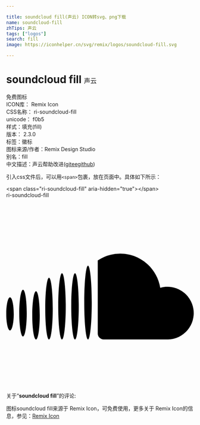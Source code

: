 ```yaml
---

title: soundcloud fill(声云) ICON转svg、png下载
name: soundcloud-fill
zhTips: 声云
tags: ["logos"]
search: fill
image: https://iconhelper.cn/svg/remix/logos/soundcloud-fill.svg

---
```


# soundcloud fill  <small style="font-size: 60%;font-weight: 100">声云</small>


<div class="detail-page">
<p>
<span><span class="badge-success badge">免费图标</span> </span>
<br/>
<span>
ICON库：
<span class="badge-secondary badge">Remix Icon</span> 
</span>
<br/>
<span>
CSS名称：
<span class="badge-secondary badge">ri-soundcloud-fill</span> 
</span>
<br/>
<span>
unicode：
<span class="badge-secondary badge">f0b5</span> 
<copy-btn content='f0b5' btn-title=""></copy-btn>
<copy-btn :content='String.fromCodePoint(parseInt("f0b5", 16))' btn-title="复制U"></copy-btn>
</span><br/><span>样式：<span class="badge-light badge">填充(fill)</span></span>
<br/>
<span>
版本：
<span class="badge-secondary badge">2.3.0</span> 
</span><br/><span>标签：<span class="badge-light badge"><router-link to="/tags/logos.html">徽标</router-link></span></span>
<br/>
<span>图标来源/作者：<span class="badge-light badge">Remix Design Studio</span></span> 
<br/>
<span>别名：<span class="badge-light badge">fill</span></span><br/><span class="zh-detail">中文描述：<span class="badge-primary badge">声云</span><span class="help-link"><span>帮助改进</span>(<a href="https://gitee.com/liuwave/icon-helper/edit/master/json/remix/logos/soundcloud-fill.json" target="_blank" rel="noopener noreferrer">gitee</a><a href="https://github.com/liuwave/icon-helper/edit/master/json/remix/logos/soundcloud-fill.json" target="_blank" rel="noopener noreferrer">github</a></span>)</span><br/>
</p>
</div>
<div class="alert alert-dark">
  <i class="ri-soundcloud-fill ri-xs"></i>
  <i class="ri-soundcloud-fill ri-sm"></i>
  <i class="ri-soundcloud-fill ri-lg"></i>
  <i class="ri-soundcloud-fill ri-2x"></i>
  <i class="ri-soundcloud-fill ri-3x"></i>
  <i class="ri-soundcloud-fill ri-5x"></i>
  <i class="ri-soundcloud-fill ri-7x"></i>
</div>
<div>
  <p>引入css文件后，可以用<code>&lt;span&gt;</code>包裹，放在页面中。具体如下所示：    
  </p>
  <div class="alert alert-primary" style="font-size: 14px">
    &lt;span class="ri-soundcloud-fill" aria-hidden="true"&gt;&lt;/span&gt;
    <copy-btn content='<span class="ri-soundcloud-fill" aria-hidden="true"></span>'></copy-btn>
  </div>
  <div class="alert alert-secondary">
    <i class="ri-soundcloud-fill"
    style="font-size: 24px"
    aria-hidden="true"></i> ri-soundcloud-fill
    <copy-btn content="ri-soundcloud-fill" btn-title="复制图标名称"></copy-btn>
  </div>
</div>
<div id="svg" class="svg-wrap">
<svg xmlns="http://www.w3.org/2000/svg" viewBox="0 0 24 24">
    <g>
        <path fill="none" d="M0 0h24v24H0z"/>
        <path d="M10.464 8.596c.265 0 .48 2.106.48 4.704l-.001.351c-.019 2.434-.226 4.353-.479 4.353-.256 0-.465-1.965-.48-4.44v-.352c.005-2.558.218-4.616.48-4.616zm-1.664.96c.259 0 .47 1.8.48 4.054v.34c-.01 2.254-.221 4.054-.48 4.054-.255 0-.464-1.755-.48-3.97v-.34l.002-.34c.025-2.133.23-3.798.478-3.798zm-1.664 0c.255 0 .464 1.755.48 3.97v.34l-.002.34c-.025 2.133-.23 3.798-.478 3.798-.259 0-.47-1.8-.48-4.054v-.34c.01-2.254.221-4.054.48-4.054zm-1.664.576c.265 0 .48 1.762.48 3.936l-.002.335c-.02 2.017-.227 3.601-.478 3.601-.262 0-.474-1.717-.48-3.852v-.168c.006-2.135.218-3.852.48-3.852zM3.808 11.86c.265 0 .48 1.375.48 3.072v.158c-.013 1.623-.223 2.914-.48 2.914-.265 0-.48-1.375-.48-3.072v-.158c.013-1.623.223-2.914.48-2.914zm10.784-4.8c2.58 0 4.72 1.886 5.118 4.354a3.36 3.36 0 1 1 .993 6.589l-.063.001h-8.16a.768.768 0 0 1-.768-.768V7.933a5.16 5.16 0 0 1 2.88-.873zM2.144 11.668c.265 0 .48 1.332.48 2.976v.156c-.014 1.57-.223 2.82-.48 2.82-.26 0-.473-1.29-.48-2.898v-.078c0-1.644.215-2.976.48-2.976zm-1.664.96c.265 0 .48.946.48 2.112v.131c-.016 1.105-.225 1.981-.48 1.981-.265 0-.48-.946-.48-2.112v-.131c.016-1.105.225-1.981.48-1.981z"/>
    </g>
</svg>

</div>
<detail full-name='ri-soundcloud-fill'></detail>  
<div class="icon-detail__container">
<p>关于“<b>soundcloud fill</b>”的评论:</p>
</div>
<Vssue title="关于“soundcloud fill”的评论" />    
<div><p>图标soundcloud fill来源于 Remix Icon，可免费使用，更多关于  Remix Icon的信息，参见：<a target="_blank" href="https://iconhelper.cn/remix.html">Remix Icon</a>
</p></div>
